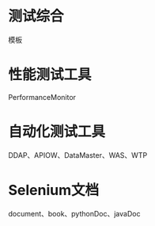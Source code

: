 测试综合
===
模板

性能测试工具
===
PerformanceMonitor

自动化测试工具
===
DDAP、APIOW、DataMaster、WAS、WTP

Selenium文档
===
document、book、pythonDoc、javaDoc


